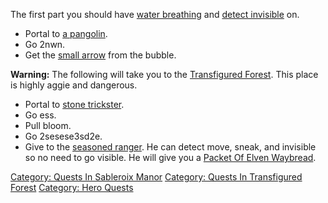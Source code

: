 The first part you should have [water
breathing](Water_Breathing.md "wikilink") and [detect
invisible](Detect_Invis.md "wikilink") on.

-   Portal to [a pangolin](Pangolin.md "wikilink").
-   Go 2nwn.
-   Get the [small arrow](Small_Arrow.md "wikilink") from the bubble.

**Warning:** The following will take you to the [Transfigured
Forest](:Category:Transfigured_Forest.md "wikilink"). This place is
highly aggie and dangerous.

-   Portal to [stone trickster](Stone_Trickster.md "wikilink").
-   Go ess.
-   Pull bloom.
-   Go 2sesese3sd2e.
-   Give to the [seasoned ranger](Seasoned_Ranger.md "wikilink"). He can
    detect move, sneak, and invisible so no need to go visible. He will
    give you a [Packet Of Elven
    Waybread](Packet_Of_Elven_Waybread "wikilink").

[Category: Quests In Sableroix
Manor](Category:_Quests_In_Sableroix_Manor "wikilink") [Category: Quests
In Transfigured
Forest](Category:_Quests_In_Transfigured_Forest "wikilink") [Category:
Hero Quests](Category:_Hero_Quests "wikilink")
